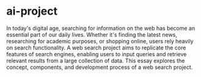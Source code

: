 # ai-project
In today's digital age, searching for information on the web has become an essential part of our daily lives. Whether it's finding the latest news, researching for academic purposes, or shopping online, users rely heavily on search functionality. A web search project aims to replicate the core features of search engines, enabling users to input queries and retrieve relevant results from a large collection of data. This essay explores the concept, components, and development process of a web search project.

